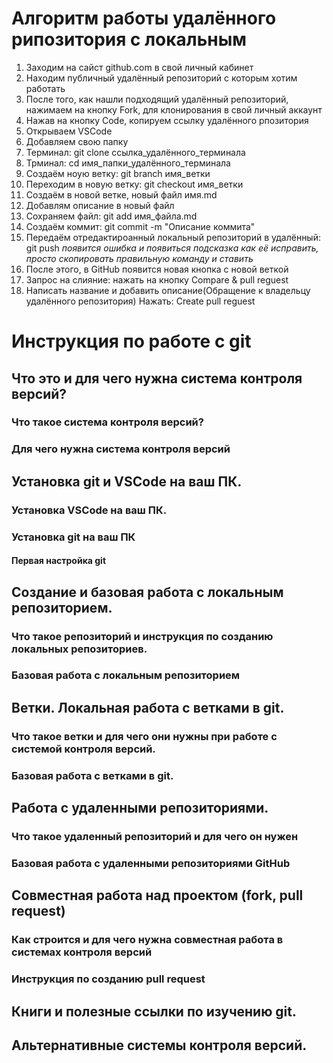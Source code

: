 # Алгоритм работы удалённого рипозитория с локальным

1. Заходим на сайст github.com в свой личный кабинет
2. Находим публичный удалённый репозиторий с которым хотим работать
3. После того, как нашли подходящий удалённый репозиторий, нажимаем на кнопку Fork, для клонирования в свой личный аккаунт
4. Нажав на кнопку Code, копируем ссылку удалённого рпозитория
5. Открываем VSCode
6. Добавляем свою папку
7. Терминал: git clone ссылка_удалённого_терминала
8. Трминал: cd имя_папки_удалённого_терминала
9. Создаём ноую ветку: git branch имя_ветки
10. Переходим в новую ветку: git checkout имя_ветки
11. Создаём в новой ветке, новый файл имя.md
12. Добавлям описание в новый файл
13. Сохраняем файл: git add имя_файла.md
14. Создаём коммит: git commit -m "Описание коммита"
15. Передаём отредактироанный локальный репозиторий в удалённый: git push
*появится ошибка и появиться подсказка как её исправить, просто скопировать правильную команду и ставить*
16. После этого, в GitHub появится новая кнопка с новой веткой
17. Запрос на слияние: нажать на кнопку Compare & pull reguest
18. Написать название и добавить описание(Обращение к владельцу удалённого репозитория)
Нажать: Сreate pull reguest


# Инструкция по работе с git

## Что это и для чего нужна система контроля версий?

### Что такое система контроля версий?

### Для чего нужна система контроля версий

## Установка git и VSCode на ваш ПК.

### Установка VSCode на ваш ПК.

### Установка git на ваш ПК

#### Первая настройка git

## Создание и базовая работа с локальным репозиторием.

### Что такое репозиторий и инструкция по созданию локальных репозиториев.

### Базовая работа с локальным репозиторием

## Ветки. Локальная работа с ветками в git.

### Что такое ветки и для чего они нужны при работе с системой контроля версий.

### Базовая работа с ветками в git.

## Работа с удаленными репозиториями.

### Что такое удаленный репозиторий и для чего он нужен

### Базовая работа с удаленными репозиториями GitHub

## Совместная работа над проектом (fork, pull request)

### Как строится и для чего нужна совместная работа в системах контроля версий

### Инструкция по созданию pull request

## Книги и полезные ссылки по изучению git.

## Альтернативные системы контроля версий.
